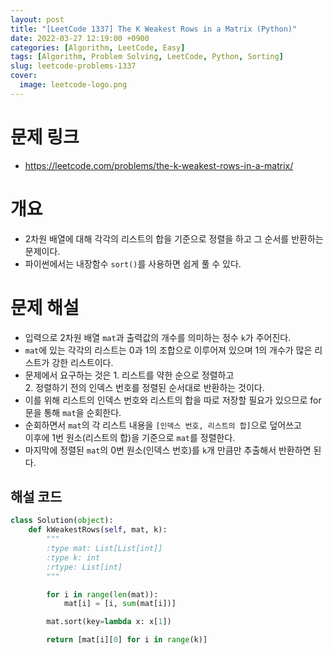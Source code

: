 ```yaml
---
layout: post
title: "[LeetCode 1337] The K Weakest Rows in a Matrix (Python)"
date: 2022-03-27 12:19:00 +0900
categories: [Algorithm, LeetCode, Easy]
tags: [Algorithm, Problem Solving, LeetCode, Python, Sorting]
slug: leetcode-problems-1337
cover:
  image: leetcode-logo.png
---
```


# 문제 링크
- https://leetcode.com/problems/the-k-weakest-rows-in-a-matrix/

# 개요
- 2차원 배열에 대해 각각의 리스트의 합을 기준으로 정렬을 하고 그 순서를 반환하는 문제이다.
- 파이썬에서는 내장함수 `sort()`를 사용하면 쉽게 풀 수 있다.

# 문제 해설
- 입력으로 2차원 배열 `mat`과 출력값의 개수를 의미하는 정수 `k`가 주어진다.
- `mat`에 있는 각각의 리스트는 0과 1의 조합으로 이루어져 있으며 1의 개수가 많은 리스트가 강한 리스트이다.
- 문제에서 요구하는 것은 1. 리스트를 약한 순으로 정렬하고   
  2\. 정렬하기 전의 인덱스 번호를 정렬된 순서대로 반환하는 것이다.
- 이를 위해 리스트의 인덱스 번호와 리스트의 합을 따로 저장할 필요가 있으므로 for문을 통해 `mat`을 순회한다.
- 순회하면서 `mat`의 각 리스트 내용을 `[인덱스 번호, 리스트의 합]`으로 덮어쓰고   
  이후에 1번 원소(리스트의 합)을 기준으로 `mat`를 정렬한다.
- 마지막에 정렬된 `mat`의 0번 원소(인덱스 번호)를 `k`개 만큼만 추출해서 반환하면 된다.

## 해설 코드

```python
class Solution(object):
    def kWeakestRows(self, mat, k):
        """
        :type mat: List[List[int]]
        :type k: int
        :rtype: List[int]
        """

        for i in range(len(mat)):
            mat[i] = [i, sum(mat[i])]

        mat.sort(key=lambda x: x[1])

        return [mat[i][0] for i in range(k)]
```